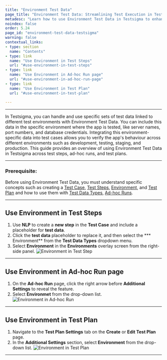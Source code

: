 ```yaml
---
title: "Environment Test Data"
page_title: "Environment Test Data: Streamlining Test Execution in Testsigma"
metadesc: "Learn how to use Environment Test Data in Testsigma to enhance testing efficiency. Streamline your testing process by using it in test steps, ad-hoc runs, and test plans now!"
noindex: false
order: 5.24
page_id: "environment-test-data-testsigma"
warning: false
contextual_links:
- type: section
  name: "Contents"
- type: link
  name: "Use Environment in Test Steps"
  url: "#use-environment-in-test-steps"
- type: link
  name: "Use Environment in Ad-hoc Run page"
  url: "#use-environment-in-ad-hoc-run-page"
- type: link
  name: "Use Environment in Test Plan"
  url: "#use-environment-in-test-plan"
  
---
```


---

In Testsigma, you can handle and use specific sets of test data linked to different test environments with Environment Test Data. You can include this data in the specific environment where the app is tested, like server names, port numbers, and database credentials. Integrating this environment-specific data into test cases allows you to verify the app's behaviour across different environments such as development, testing, staging, and production. This guide provides an overview of using Environment Test Data in Testsigma across test steps, ad-hoc runs, and test plans.

---

### **Prerequisite**:

Before using Environment Test Data, you must understand specific concepts such as creating a [Test Case](https://testsigma.com/docs/test-cases/manage/add-edit-delete/#creating-a-test-case), [Test Steps](https://testsigma.com/docs/test-cases/step-types/natural-language/), [Environment](https://testsigma.com/docs/test-data/create-environment-data/), and [Test Plan](https://testsigma.com/docs/runs/test-plan-executions/#steps-to-create-and-execute-test-plan) and how to use them with [Test Data Types](https://testsigma.com/docs/test-data/types/overview/), [Ad-hoc Runs](https://testsigma.com/docs/runs/adhoc-runs/#steps-to-perform-ad-hoc-runs-for-a-test-case).

---

## **Use Environment in Test Steps**

1. Use **NLP** to create a **new step** in the **Test Case** and include a placeholder for **test data**.
2. Click the **test data** placeholder to replace it, and then select the *** Environment** from the **Test Data Types** dropdown menu.
3. Select **Environment** in the **Environments** overlay screen from the right-side panel. ![Environment in Test Step](https://s3.amazonaws.com/static-docs.testsigma.com/new_images/projects/applications/teststeps_environment.gif)

---

## **Use Environment in Ad-hoc Run page**

1. On the **Ad-hoc Run** page, click the right arrow before **Additional Settings** to reveal the feature.
2. Select **Environmet** from the drop-down list. ![Environment in Ad-hoc Run](https://s3.amazonaws.com/static-docs.testsigma.com/new_images/projects/applications/adhoc_run_environment.png)

---

## **Use Environment in Test Plan**

1. Navigate to the **Test Plan Settings** tab on the **Create** or **Edit Test Plan** page.
2. In the **Additional Settings** section, select **Environment** from the drop-down list. ![Environment in Test Plan](https://s3.amazonaws.com/static-docs.testsigma.com/new_images/projects/applications/testplan_environment.png)

---
